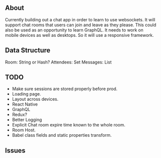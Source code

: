 About
-----
Currently building out a chat app in order to learn to use websockets. It will support chat rooms that
users can join and leave as they please. This could also be used as an opportunity to learn GraphQL. It needs to work
on mobile devices as well as desktops. So it will use a responsive framework.

Data Structure
--------------
Room: String or Hash?
Attendees: Set
Messages: List

TODO
----
- Make sure sessions are stored properly before prod.
- Loading page.
- Layout across devices.
- React Native
- GraphQL
- Redux?
- Better Logging
- Explicit Chat room expire time known to the whole room.
- Room Host.
- Babel class fields and static properties transform.

Issues
------

